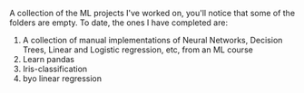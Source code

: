 A collection of the ML projects I've worked on, you'll notice that some of the folders are empty. To date, the ones I have completed are:
1. A collection of manual implementations of Neural Networks, Decision Trees, Linear and Logistic regression, etc, from an ML course
2. Learn pandas
3. Iris-classification
4. byo linear regression
